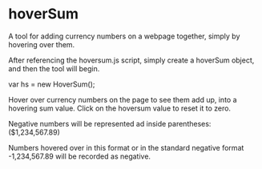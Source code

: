 # hoverSum
A tool for adding currency numbers on a webpage together, simply by hovering over them.

After referencing the hoversum.js script, simply create a hoverSum object, and then the tool will begin.

var hs = new HoverSum();

Hover over currency numbers on the page to see them add up, into a hovering sum value. Click on the hoversum value to reset it to zero.

Negative numbers will be represented ad inside parentheses: ($1,234,567.89)

Numbers hovered over in this format or in the standard negative format -1,234,567.89 will be recorded as negative.
